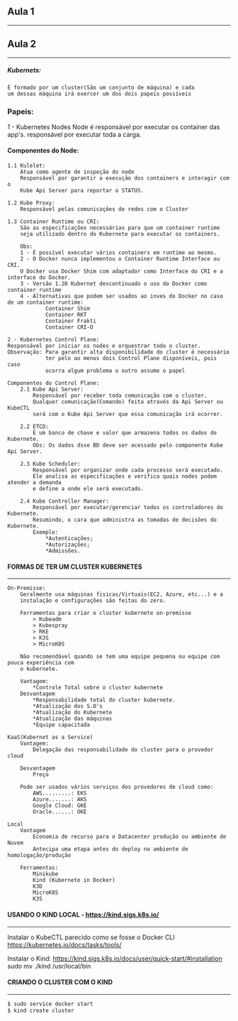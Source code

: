 ## Aula 1
---

## Aula 2
---
##### Kubernets: 
	É formado por um cluster(São um conjunto de máquina) e cada
	um dessas máquina irá exercer um dos dois papeis possíveis

### Papeis:
1 - Kubernetes Nodes
	Node é responsável por executar os container das app's.
	responsável por executar toda a carga.

#### Componentes do Node:
	1.1 Kulelet:
		Atua como agente de inspeção do node
		Responsável por garantir a execução dos containers e interagir com o 
		Kube Api Server para reportar o STATUS. 
			
	1.2 Kube Proxy:
		Responsável pelas comunicações de redes com o Cluster 
			
	1.3 Container Runtime ou CRI:
		São as especificações necessárias para que um container runtime
		seja utilizado dentro do Kubernete para executar os containers.
			
		Obs: 
		1 - É possível executar vários containers em runtime ao mesmo.
		2 - O Docker nunca implementou o Container Runtime Interface ou CRI.
		O Docker usa Docker Shim com adaptador como Interface do CRI e a interface do Docker.
		3 - Versão 1.20 Kubernet descontinuado o uso do Docker como container runtime
		4 - Alternativas que podem ser usados ao inves do Docker no caso de um container runtime:
				Container Shim
				Container RKT
				Container Frakti
				Container CRI-O
			
	2 - Kubernetes Control Plane:
	Responsável por iniciar os nodes e orquestrar todo o cluster.
	Observação: Para garantir alta disponibilidade do cluster é necessário
				ter pelo ao menos dois Control Plane disponíveis, pois caso
				ocorra algum problema o outro assume o papel
	
	Componentes do Control Plane:
		2.1 Kube Api Server:
			Responsável por receber toda comunicação com o cluster.
			Qualquer comunicação(Comando) feita através da Api Server ou KubeCTL
			será com o Kube Api Server que essa comunicação irá ocorrer.
			
		2.2 ETCD:
			É um banco de chave e valor que armazena todos os dados do Kubernete.
			Obs: Os dados dsse BD deve ser acessado pelo componente Kube Api Server.
			
		2.3 Kube Scheduler:
			Responsável por organizar onde cada processo será executado.
			Ele analisa as especificações e verifica quais nodes podem atender a demanda
			e define a onde ele será executado.
			
		2.4 Kube Controller Manager:
			Responsável por executar/gerenciar todos os controladores do Kubernete.
			Resumindo, o cara que administra as tomadas de decisões do Kubernete.
			Exemplo:
				*Autenticações;
				*Autorizações;
				*Admissões.
		
#### FORMAS DE TER UM CLUSTER KUBERNETES
---
	On-Premisse:
		Geralmente usa máquinas fisicas/Virtuais(EC2, Azure, etc...) e a 
		instalação e configurações são feitas do zero.
		
		Ferramentas para criar o cluster kubernete on-premisse
			> Kubeadm
			> Kubespray
			> RKE
			> K3S
			> MicroK8S
		
		Não recomendável quando se tem uma equipe pequena ou equipe com pouca experiência com
		o kubernete.
		
		Vantagem:
			*Controle Total sobre o cluster kubernete
		Desvantagem
			*Responsabilidade total do cluster kubernete.
			*Atualização dos S.O's
			*Atualização do Kubernete
			*Atualização das máquinas
			*Equipe capacitada
	
	KaaS(Kubernet as a Service)
		Vantagem:
			Delegação das responsabilidade do cluster para o provedor cloud
		
		Desvantagem
			Preço
		
		Pode ser usados vários serviços dos provedores de cloud como:
			AWS.........: EKS
			Azure.......: AKS
			Google Cloud: GKE
			Oracle......: OKE
	
	Local
		Vantagem
			Economia de recurso para o Datacenter produção ou ambiente de Nuvem
			Antecipa uma etapa antes do deploy no ambiente de homologação/produção
		
		Ferramentas:
			Minikube
			Kind (Kubernete in Docker)
			K3D
			MicroK8S
			K3S
			
#### USANDO O KIND LOCAL - https://kind.sigs.k8s.io/
---
Instalar o KubeCTL parecido como se fosse o Docker CLI
	https://kubernetes.io/docs/tasks/tools/

Instalar o Kind:
	https://kind.sigs.k8s.io/docs/user/quick-start/#installation
	sudo mv ./kind /usr/local/bin
	
	
#### CRIANDO O CLUSTER COM O KIND
---
```sh
$ sudo service docker start
$ kind create cluster
```